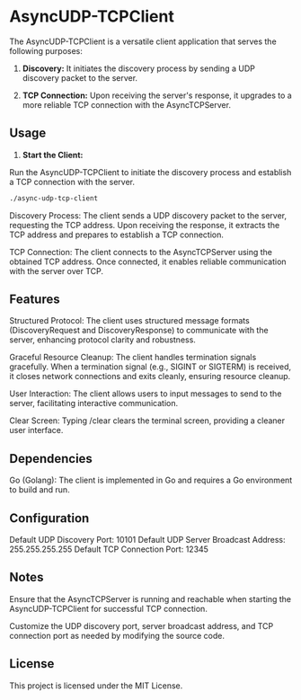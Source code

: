 # AsyncUDP-TCPClient

The AsyncUDP-TCPClient is a versatile client application that serves the following purposes:

1. **Discovery:** It initiates the discovery process by sending a UDP discovery packet to the server.

2. **TCP Connection:** Upon receiving the server's response, it upgrades to a more reliable TCP connection with the AsyncTCPServer.

## Usage

1. **Start the Client:**

Run the AsyncUDP-TCPClient to initiate the discovery process and establish a TCP connection with the server.

```bash
./async-udp-tcp-client
```

Discovery Process:
The client sends a UDP discovery packet to the server, requesting the TCP address.
Upon receiving the response, it extracts the TCP address and prepares to establish a TCP connection.

TCP Connection:
The client connects to the AsyncTCPServer using the obtained TCP address.
Once connected, it enables reliable communication with the server over TCP.

## Features

Structured Protocol: The client uses structured message formats (DiscoveryRequest and DiscoveryResponse) to communicate with the server, enhancing protocol clarity and robustness.

Graceful Resource Cleanup: The client handles termination signals gracefully. When a termination signal (e.g., SIGINT or SIGTERM) is received, it closes network connections and exits cleanly, ensuring resource cleanup.

User Interaction: The client allows users to input messages to send to the server, facilitating interactive communication.

Clear Screen: Typing /clear clears the terminal screen, providing a cleaner user interface.

## Dependencies

Go (Golang): The client is implemented in Go and requires a Go environment to build and run.

## Configuration

Default UDP Discovery Port: 10101
Default UDP Server Broadcast Address: 255.255.255.255
Default TCP Connection Port: 12345

## Notes

Ensure that the AsyncTCPServer is running and reachable when starting the AsyncUDP-TCPClient for successful TCP connection.

Customize the UDP discovery port, server broadcast address, and TCP connection port as needed by modifying the source code.

## License

This project is licensed under the MIT License.

